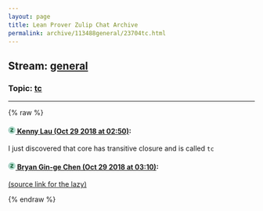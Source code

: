 ```yaml
---
layout: page
title: Lean Prover Zulip Chat Archive 
permalink: archive/113488general/23704tc.html
---
```


## Stream: [general](index.html)
### Topic: [tc](23704tc.html)

---


{% raw %}
#### [![Click to go to Zulip](../../assets/img/zulip2.png) Kenny Lau (Oct 29 2018 at 02:50)](https://leanprover.zulipchat.com/#narrow/stream/113488-general/topic/tc/near/136678940):
I just discovered that core has transitive closure and is called `tc`

#### [![Click to go to Zulip](../../assets/img/zulip2.png) Bryan Gin-ge Chen (Oct 29 2018 at 03:10)](https://leanprover.zulipchat.com/#narrow/stream/113488-general/topic/tc/near/136679564):
[(source link for the lazy)](https://github.com/leanprover/lean/blob/ceacfa7445953cbc8860ddabc55407430a9ca5c3/library/init/logic.lean#L1067)


{% endraw %}
